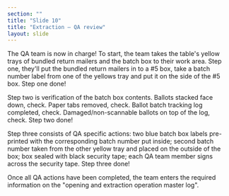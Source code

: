 ```yaml
---
section: ""
title: "Slide 10"
title: "Extraction – QA review"
layout: slide
---
```


The QA team is now in charge! To start, the team takes the table's yellow trays of bundled return mailers and the batch box to their work area. Step one, they'll put the bundled return mailers in to a #5 box, take a batch number label from one of the yellows tray and put it on the side of the #5 box. Step one done!

Step two is verification of the batch box contents. Ballots stacked face down, check. Paper tabs removed, check. Ballot batch tracking log completed, check. Damaged/non-scannable ballots on top of the log, check. Step two done!

Step three consists of QA specific actions: two blue batch box labels pre-printed with the corresponding batch number put inside; second batch number taken from the other yellow tray and placed on the outside of the box; box sealed with black security tape; each QA team member signs across the security tape. Step three done!

Once all QA actions have been completed, the team enters the required information on the "opening and extraction operation master log".
